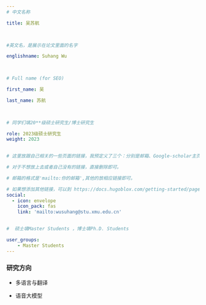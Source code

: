 ```yaml
---
# 中文名称

title: 吴苏航

 

#英文名，是展示在论文里面的名字

englishname: Suhang Wu

 

# Full name (for SEO)

first_name: 吴

last_name: 苏航

 

# 同学们填20**级硕士研究生/博士研究生

role: 2023级硕士研究生
weight: 2023
 

# 这里放跟自己相关的一些页面的链接，我预定义了三个：分别是邮箱、Google-scholar主页和github主页

# 对于不想放上去或者自己没有的链接，直接删除即可。

# 邮箱的格式是'mailto:你的邮箱',其他的放相应链接即可。

# 如果想添加其他链接，可以到 https://docs.hugoblox.com/getting-started/page-builder/#icons 上去找图标，或者直接放在下面的详细介绍上
social:
  - icon: envelope
    icon_pack: fas
    link: 'mailto:wusuhang@stu.xmu.edu.cn'
 

#  硕士填Master Students ，博士填Ph.D. Students

user_groups:
    - Master Students
---
```



### 研究方向

* 多语言与翻译

* 语音大模型

 

